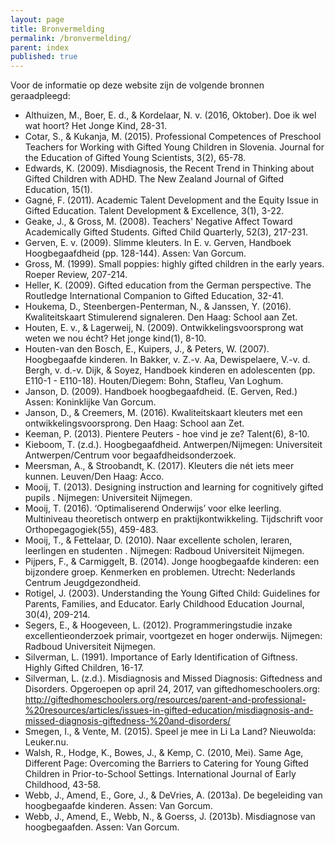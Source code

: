 ```yaml
---
layout: page
title: Bronvermelding
permalink: /bronvermelding/
parent: index
published: true
---
```

Voor de informatie op deze website zijn de volgende bronnen geraadpleegd:

- Althuizen, M., Boer, E. d., & Kordelaar, N. v. (2016, Oktober). Doe ik wel wat hoort? Het Jonge Kind, 28-31.
- Cotar, S., & Kukanja, M. (2015). Professional Competences of Preschool Teachers for Working with Gifted Young Children in Slovenia. Journal for the Education of Gifted Young Scientists, 3(2), 65-78.
- Edwards, K. (2009). Misdiagnosis, the Recent Trend in Thinking about Gifted Children with ADHD. The New Zealand Journal of Gifted Education, 15(1).
- Gagné, F. (2011). Academic Talent Development and the Equity Issue in Gifted Education. Talent Development & Excellence, 3(1), 3-22.
- Geake, J., & Gross, M. (2008). Teachers' Negative Affect Toward Academically Gifted Students. Gifted Child Quarterly, 52(3), 217-231.
- Gerven, E. v. (2009). Slimme kleuters. In E. v. Gerven, Handboek Hoogbegaafdheid (pp. 128-144). Assen: Van Gorcum.
- Gross, M. (1999). Small poppies: highly gifted children in the early years. Roeper Review, 207-214.
- Heller, K. (2009). Gifted education from the German perspective. The Routledge International Companion to Gifted Education, 32-41.
- Houkema, D., Steenbergen-Penterman, N., & Janssen, Y. (2016). Kwaliteitskaart Stimulerend signaleren. Den Haag: School aan Zet.
- Houten, E. v., & Lagerweij, N. (2009). Ontwikkelingsvoorsprong wat weten we nou écht? Het jonge kind(1), 8-10.
- Houten-van den Bosch, E., Kuipers, J., & Peters, W. (2007). Hoogbegaafde kinderen. In Bakker, v. Z.-v. Aa, Dewispelaere, V.-v. d. Bergh, v. d.-v. Dijk, & Soyez, Handboek kinderen en adolescenten (pp. E110-1 - E110-18). Houten/Diegem: Bohn, Stafleu, Van Loghum.
- Janson, D. (2009). Handboek hoogbegaafdheid. (E. Gerven, Red.) Assen: Koninklijke Van Gorcum.
- Janson, D., & Creemers, M. (2016). Kwaliteitskaart kleuters met een ontwikkelingsvoorsprong. Den Haag: School aan Zet.
- Keeman, P. (2013). Pientere Peuters - hoe vind je ze? Talent(6), 8-10.
- Kieboom, T. (z.d.). Hoogbegaafdheid. Antwerpen/Nijmegen: Universiteit Antwerpen/Centrum voor begaafdheidsonderzoek.
- Meersman, A., & Stroobandt, K. (2017). Kleuters die nét iets meer kunnen. Leuven/Den Haag: Acco.
- Mooij, T. (2013). Designing instruction and learning for cognitively gifted pupils . Nijmegen: Universiteit Nijmegen.
- Mooij, T. (2016). ‘Optimaliserend Onderwijs’ voor elke leerling. Multiniveau theoretisch ontwerp en praktijkontwikkeling. Tijdschrift voor Orthopegagogiek(55), 459-483.
- Mooij, T., & Fettelaar, D. (2010). Naar excellente scholen, leraren, leerlingen en studenten . Nijmegen: Radboud Universiteit Nijmegen.
- Pijpers, F., & Carmiggelt, B. (2014). Jonge hoogbegaafde kinderen: een bijzondere groep. Kenmerken en problemen. Utrecht: Nederlands Centrum Jeugdgezondheid.
- Rotigel, J. (2003). Understanding the Young Gifted Child: Guidelines for Parents, Families, and Educator. Early Childhood Education Journal, 30(4), 209-214.
- Segers, E., & Hoogeveen, L. (2012). Programmeringstudie inzake excellentieonderzoek primair, voortgezet en hoger onderwijs. Nijmegen: Radboud Universiteit Nijmegen.
- Silverman, L. (1991). Importance of Early Identification of Giftness. Highly Gifted Children, 16-17.
- Silverman, L. (z.d.). Misdiagnosis and Missed Diagnosis: Giftedness and Disorders. Opgeroepen op april 24, 2017, van giftedhomeschoolers.org: http://giftedhomeschoolers.org/resources/parent-and-professional-%20resources/articles/issues-in-gifted-education/misdiagnosis-and-missed-diagnosis-giftedness-%20and-disorders/
- Smegen, I., & Vente, M. (2015). Speel je mee in Li La Land? Nieuwolda: Leuker.nu.
- Walsh, R., Hodge, K., Bowes, J., & Kemp, C. (2010, Mei). Same Age, Different Page: Overcoming the Barriers to Catering for Young Gifted Children in Prior-to-School Settings. International Journal of Early Childhood, 43-58.
- Webb, J., Amend, E., Gore, J., & DeVries, A. (2013a). De begeleiding van hoogbegaafde kinderen. Assen: Van Gorcum.
- Webb, J., Amend, E., Webb, N., & Goerss, J. (2013b). Misdiagnose van hoogbegaafden. Assen: Van Gorcum.

